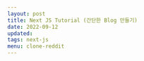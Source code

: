 ```yaml
---
layout: post
title: Next JS Tutorial (간단한 Blog 만들기)
date: 2022-09-12
updated: 
tags: next-js
menu: clone-reddit
---
```

## 